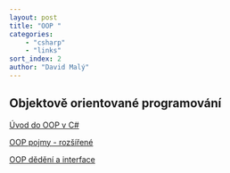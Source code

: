 ```yaml
---
layout: post
title: "OOP "
categories:
    - "csharp"
    - "links"
sort_index: 2
author: "David Malý"
--- 
```



##   Objektově orientované programování 

[Úvod do OOP v C#](http://www.c-sharpcorner.com/UploadFile/mkagrahari/introduction-to-object-oriented-programming-concepts-in-C-Sharp/)

[OOP pojmy - rozšířené](https://sourcemaking.com/design_patterns)

[OOP dědění a interface](http://www.c-sharpcorner.com/UploadFile/sekarbalag/interface-best-example-in-csharp/)

